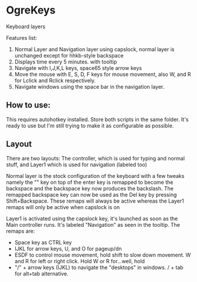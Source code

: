 # OgreKeys
Keyboard layers

Features list:
1. Normal Layer and Navigation layer using capslock, normal layer is unchanged except for hhkb-style backspace
2. Displays time every 5 minutes. with tooltip
3. Navigate with I,J,K,L keys, space65 style arrow keys
4. Move the mouse with E, S, D, F keys for mouse movement, also W, and R for Lclick and Rclick respectively.
5. Navigate windows using the space bar in the navigation layer. 


## How to use:
This requires autohotkey installed.
Store both scripts in the same folder.
It's ready to use but I'm still trying  to make it as configurable as possible.

## Layout
There are two layouts: The controller, which is used for typing and normal stuff, and Layer1 which is used for navigation (labeled too) 

Normal layer is the stock configuration of the keyboard with a few tweaks namely the "\" key on top of the enter key is remapped to become the backspace and the backspace key now produces the backslash. The remapped backspace key can now be used as the Del key by pressing Shift+Backspace. These remaps will always be active whereas the Layer1 remaps will only be active when capslock is on

Layer1 is activated using the capslock key, it's launched as soon as the Main controller runs. It's labeled "Navigation" as seen in the tooltip. The remaps are:
- Space key as CTRL key
- IJKL for arrow keys, U, and O for pageup/dn
- ESDF to control mouse movement, hold shift to slow down movement. W and R for left or right click. Hold W or R for...well, hold
-  "/" + arrow keys (IJKL) to navigate the "desktops" in windows. / + tab for alt+tab alternative.
